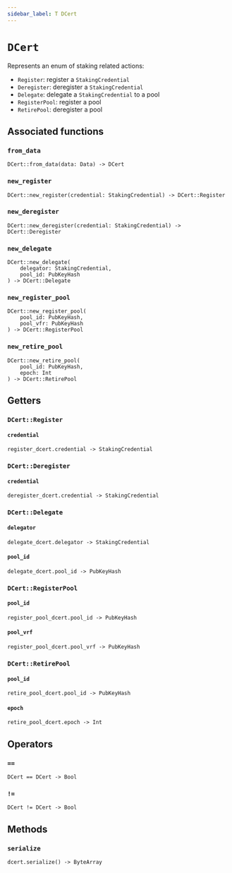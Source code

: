 ```yaml
---
sidebar_label: T DCert
---
```

# `DCert`

Represents an enum of staking related actions:
  * `Register`: register a `StakingCredential`
  * `Deregister`: deregister a `StakingCredential`
  * `Delegate`: delegate a `StakingCredential` to a pool
  * `RegisterPool`: register a pool
  * `RetirePool`: deregister a pool

## Associated functions

### `from_data`

```helios
DCert::from_data(data: Data) -> DCert
```

### `new_register`

```helios
DCert::new_register(credential: StakingCredential) -> DCert::Register
```

### `new_deregister`

```helios
DCert::new_deregister(credential: StakingCredential) -> DCert::Deregister
```

### `new_delegate`

```helios
DCert::new_delegate(
	delegator: StakingCredential, 
	pool_id: PubKeyHash
) -> DCert::Delegate
```

### `new_register_pool`

```helios
DCert::new_register_pool(
	pool_id: PubKeyHash, 
	pool_vfr: PubKeyHash
) -> DCert::RegisterPool
```

### `new_retire_pool`

```helios
DCert::new_retire_pool(
	pool_id: PubKeyHash, 
	epoch: Int
) -> DCert::RetirePool
```

## Getters

### `DCert::Register`

#### `credential`

```helios
register_dcert.credential -> StakingCredential
```

### `DCert::Deregister`

#### `credential`

```helios
deregister_dcert.credential -> StakingCredential
```

### `DCert::Delegate`

#### `delegator`

```helios
delegate_dcert.delegator -> StakingCredential
```

#### `pool_id`

```helios
delegate_dcert.pool_id -> PubKeyHash
```

### `DCert::RegisterPool`

#### `pool_id`

```helios
register_pool_dcert.pool_id -> PubKeyHash
```

#### `pool_vrf`

```helios
register_pool_dcert.pool_vrf -> PubKeyHash
```

### `DCert::RetirePool`

#### `pool_id`

```helios
retire_pool_dcert.pool_id -> PubKeyHash
```

#### `epoch`

```helios
retire_pool_dcert.epoch -> Int
```

## Operators

### `==`

```helios
DCert == DCert -> Bool
```

### `!=`

```helios
DCert != DCert -> Bool
```

## Methods

### `serialize`

```helios
dcert.serialize() -> ByteArray
```